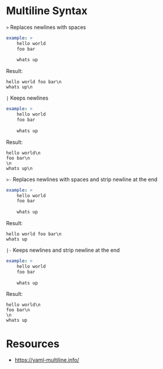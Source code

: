 # Multiline Syntax

`>` Replaces newlines with spaces

```yaml
example: >
	hello world
	foo bar
	
	whats up
```

Result:
```
hello world foo bar\n
whats up\n
```

`|` Keeps newlines

```yaml
example: >
	hello world
	foo bar
	
	whats up
```

Result:
```
hello world\n
foo bar\n
\n
whats up\n
```

`>-` Replaces newlines with spaces and strip newline at the end

```yaml
example: >
	hello world
	foo bar
	
	whats up
```

Result:
```
hello world foo bar\n
whats up
```

`|-` Keeps newlines and strip newline at the end

```yaml
example: >
	hello world
	foo bar
	
	whats up
```

Result:
```
hello world\n
foo bar\n
\n
whats up
```

# Resources

- https://yaml-multiline.info/